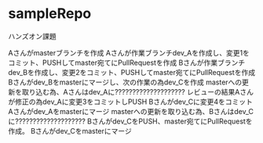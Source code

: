 # sampleRepo
ハンズオン課題

Aさんがmasterブランチを作成
Aさんが作業ブランチdev_Aを作成し、変更1をコミット、PUSHしてmaster宛てにPullRequestを作成
Bさんが作業ブランチdev_Bを作成し、変更2をコミット、PUSHしてmaster宛てにPullRequestを作成
Bさんがdev_Bをmasterにマージし、次の作業の為dev_Cを作成
masterへの更新を取り込む為、Aさんはdev_Aに????????????????????
レビューの結果Aさんが修正の為dev_Aに変更3をコミットしPUSH
Bさんがdev_Cに変更4をコミット
Aさんがdev_Aをmasterにマージ
masterへの更新を取り込む為、Bさんはdev_Cに????????????????????
Bさんがdev_CをPUSH、master宛てにPullRequestを作成。
Bさんがdev_Cをmasterにマージ
